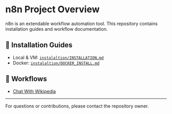 
# n8n Project Overview

n8n is an extendable workflow automation tool. This repository contains installation guides and workflow documentation.

## 🚀 Installation Guides
- Local & VM: [`instalaltion/INSTALLATION.md`](instalaltion/INSTALLATION.md)
- Docker: [`instalaltion/DOCKER_INSTALL.md`](instalaltion/DOCKER_INSTALL.md)

## 📂 Workflows
- [Chat With Wikipedia](docs/chat-with-wikipedia.md)


---
For questions or contributions, please contact the repository owner.

